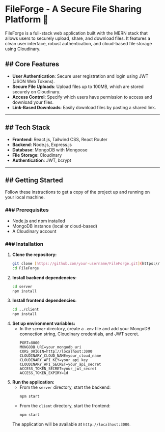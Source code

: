 # FileForge - A Secure File Sharing Platform 🚀

FileForge is a full-stack web application built with the MERN stack that allows users to securely upload, share, and download files. It features a clean user interface, robust authentication, and cloud-based file storage using Cloudinary.

## ## Core Features

* **User Authentication**: Secure user registration and login using JWT (JSON Web Tokens).
* **Secure File Uploads**: Upload files up to 100MB, which are stored securely on Cloudinary.
* **Access Control**: Specify which users have permission to access and download your files.
* **Link-Based Downloads**: Easily download files by pasting a shared link.

***
## ## Tech Stack

* **Frontend**: React.js, Tailwind CSS, React Router
* **Backend**: Node.js, Express.js
* **Database**: MongoDB with Mongoose
* **File Storage**: Cloudinary
* **Authentication**: JWT, bcrypt

***
## ## Getting Started

Follow these instructions to get a copy of the project up and running on your local machine.

### ### Prerequisites

* Node.js and npm installed
* MongoDB instance (local or cloud-based)
* A Cloudinary account

### ### Installation

1.  **Clone the repository:**
    ```bash
    git clone [https://github.com/your-username/FileForge.git](https://github.com/your-username/FileForge.git)
    cd FileForge
    ```
2.  **Install backend dependencies:**
    ```bash
    cd server
    npm install
    ```
3.  **Install frontend dependencies:**
    ```bash
    cd ../client
    npm install
    ```
4.  **Set up environment variables:**
    * In the `server` directory, create a `.env` file and add your MongoDB connection string, Cloudinary credentials, and JWT secret.
        ```env
        PORT=8000
        MONGODB_URI=your_mongodb_uri
        CORS_ORIGIN=http://localhost:3000
        CLOUDINARY_CLOUD_NAME=your_cloud_name
        CLOUDINARY_API_KEY=your_api_key
        CLOUDINARY_API_SECRET=your_api_secret
        ACCESS_TOKEN_SECRET=your_jwt_secret
        ACCESS_TOKEN_EXPIRY=1d
        ```
5.  **Run the application:**
    * From the `server` directory, start the backend:
        ```bash
        npm start
        ```
    * From the `client` directory, start the frontend:
        ```bash
        npm start
        ```
    The application will be available at `http://localhost:3000`.